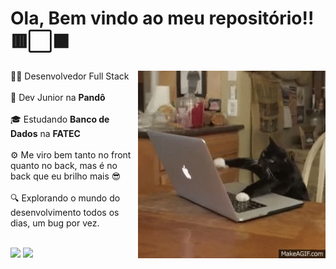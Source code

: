 # Ola, Bem vindo ao meu repositório!! 🟥⬜⬛

<img src="banner.gif" width="300" align=right>

👨‍💻 Desenvolvedor Full Stack<br><br>
🚀 Dev Junior na <strong>Pandô</strong><br><br>
🎓 Estudando <strong>Banco de Dados</strong> na <strong>FATEC</strong><br><br>
⚙️ Me viro bem tanto no front quanto no back, mas é no back que eu brilho mais 😎<br><br>
🔍 Explorando o mundo do desenvolvimento todos os dias, um bug por vez.<br><br>

<div align = "left">
<img height = "150em" src="https://github-readme-stats.vercel.app/api/top-langs/?username=LuizHRFerreira&show_icons=true&theme=bear&count_private=true"/>
<img height = "150em" src="https://github-readme-stats.vercel.app/api?username=LuizHRFerreira&show_icons=true&show_icons=true&theme=bear&count_private=true" />
</div>
